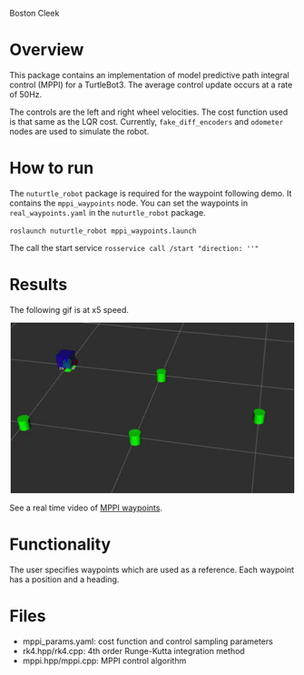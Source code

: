 Boston Cleek

# Overview
This package contains an implementation of model predictive path integral control (MPPI) for a TurtleBot3. The average control update occurs at a rate of 50Hz.

The controls are the left and right wheel velocities. The cost function used is that same as the LQR cost. Currently, `fake_diff_encoders` and `odometer` nodes are used to simulate the robot.

# How to run
The `nuturtle_robot` package is required for the waypoint following demo. It contains the `mppi_waypoints` node. You can set the waypoints in `real_waypoints.yaml` in the `nuturtle_robot` package.

`roslaunch nuturtle_robot mppi_waypoints.launch`

The call the start service
`rosservice call /start "direction: ''"`


# Results
The following gif is at x5 speed.
<p align="center">
  <img src="media/mppi_waypoints.gif" width="500" height="300"/>
</p>


See a real time video of [MPPI waypoints](https://youtu.be/i_kzNi5Exsc).



# Functionality
The user specifies waypoints which are used as a reference. Each waypoint has a position
and a heading.

# Files
* mppi_params.yaml: cost function and control sampling parameters
* rk4.hpp/rk4.cpp: 4th order Runge-Kutta integration method  
* mppi.hpp/mppi.cpp: MPPI control algorithm

